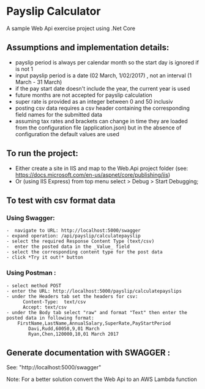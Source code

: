 # Payslip Calculator
A sample Web Api exercise project using .Net Core

## Assumptions and implementation details:

- payslip period is always per calendar month so the start day is ignored if is not 1
- input payslip period is a date (02 March, 1/02/2017) , not an interval (1 March - 31 March)
- if the pay start date doesn't include the year, the current year is used
- future months are not accepted for payslip calculation
- super rate is provided as an integer between 0 and 50 inclusiv
- posting csv data requires a csv header containing the corresponding field names for the submitted data
- assuming tax rates and brackets can change in time they are loaded from the configuration file (application.json) but in the absence of configuration the default values are used

## To run the project:
- Either create a site in IIS and map to the Web.Api project folder (see: https://docs.microsoft.com/en-us/aspnet/core/publishing/iis) 
- Or  (using  IIS Express) from top menu select  > Debug > Start Debugging;

## To test with csv format data
### Using Swagger:
	-  navigate to URL: http://localhost:5000/swagger
	- expand operation: /api/payslip/calculatepayslip
	- select the required Response Content Type (text/csv)
	-  enter the posted data in the _Value_ field
	- select the corresponding content type for the post data 
	- click *Try it out!* button

### Using Postman :
	- select method POST
	- enter the URL: http://localhost:5000/payslip/calculatepayslips
	- under the Headers tab set the headers for csv: 
	      Content-Type:  text/csv
	      Accept: text/csv  
	- under the Body tab select "raw" and format "Text" then enter the posted data in following format:
	    FirstName,LastName,AnnualSalary,SuperRate,PayStartPeriod
            Davi,Rudd,60050,9,01 March
            Ryan,Chen,120000,10,01 March 2017
			
## Generate documentation with SWAGGER :
See:  "http://localhost:5000/swagger"
 
Note: For a better solution convert the Web Api to an AWS Lambda function 
	


